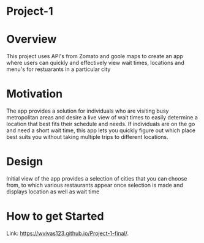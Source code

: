 # Project-1

# Overview
This project uses API's from Zomato and goole maps to create an app where users can quickly and effectively view wait times, locations and menu's for restuarants in a particular city

# Motivation 
The app provides a solution for individuals who are visiting busy metropolitan areas and desire a live view of wait times to easily determine a location that best fits their schedule and needs. 
If individuals are on the go and need a short wait time, this app lets you quickly figure out which place best suits you without taking multiple trips to different locations. 

# Design
Initial view of the app provides a selection of cities that you can choose from, to which various restaurants appear once selection is made and displays location as well as wait time


# How to get Started
Link: https://wvivas123.github.io/Project-1-final/.
